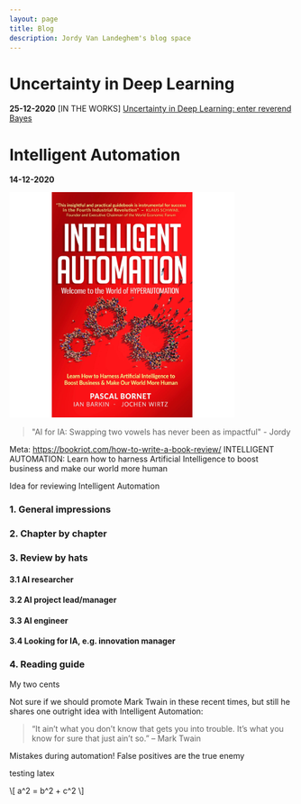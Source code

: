 ```yaml
---
layout: page
title: Blog
description: Jordy Van Landeghem's blog space
---
```


# Uncertainty in Deep Learning
**25-12-2020**
[IN THE WORKS]
<a href="uncertainty-blog.html">Uncertainty in Deep Learning: enter reverend Bayes</a>


# Intelligent Automation
**14-12-2020**

<img src="../assets/IA-cover.jpg" width="400" height="400" class="center">


> "AI for IA: Swapping two vowels has never been as impactful" - Jordy

Meta: https://bookriot.com/how-to-write-a-book-review/
INTELLIGENT AUTOMATION: Learn how to harness Artificial Intelligence to boost business and make our world more human


Idea for reviewing Intelligent Automation

### 1. General impressions

### 2. Chapter by chapter

### 3. Review by hats
#### 3.1 AI researcher 

#### 3.2 AI project lead/manager

#### 3.3 AI engineer

#### 3.4 Looking for IA, e.g. innovation manager


### 4. Reading guide 


My two cents

Not sure if we should promote Mark Twain in these recent times, but still he shares one outright idea with Intelligent Automation: 

> “It ain’t what you don’t know that gets you into trouble. It’s what you know for sure that just ain’t so.” – Mark Twain

Mistakes during automation! 
False positives are the true enemy

testing latex

\\[ a^2 = b^2 + c^2 \\]
